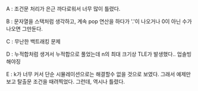 A : 조건문 처리가 은근 까다로워서 너무 많이 틀렸다.

B : 문자열을 스택처럼 생각하고, 계속 pop 연산을 하다가 '.'이 나오거나 0이 아닌 수가 나오면 그만둔다.

C : 무난한 백트래킹 문제

D : 누적합처럼 생겨서 누적합으로 풀었는데 n의 최대 크기상 TLE가 발생했다.. 업솔빙 해야징

E : k가 너무 커서 단순 시뮬레이션으로는 해결할수 없을 것으로 보였다. 그래서 예제만 보고 탈출문 조건을 때려찍었다. 그런데, 역시나 틀렸다.
